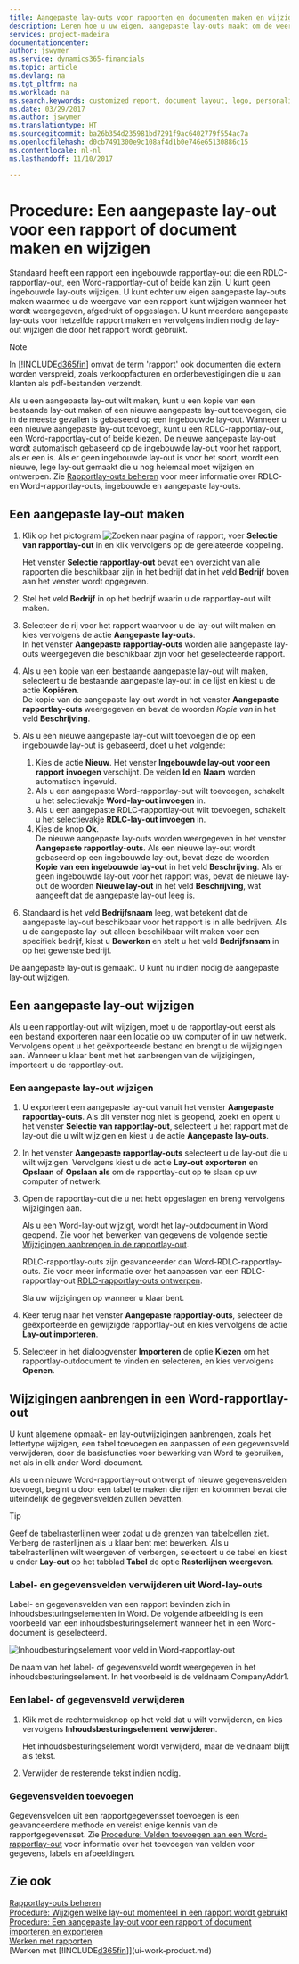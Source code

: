 ```yaml
---
title: Aangepaste lay-outs voor rapporten en documenten maken en wijzigen | Microsoft Docs
description: Leren hoe u uw eigen, aangepaste lay-outs maakt om de weergave aan te passen van een rapport wanneer het wordt bekeken, afgedrukt of opgeslagen.
services: project-madeira
documentationcenter: 
author: jswymer
ms.service: dynamics365-financials
ms.topic: article
ms.devlang: na
ms.tgt_pltfrm: na
ms.workload: na
ms.search.keywords: customized report, document layout, logo, personalize
ms.date: 03/29/2017
ms.author: jswymer
ms.translationtype: HT
ms.sourcegitcommit: ba26b354d235981bd7291f9ac6402779f554ac7a
ms.openlocfilehash: d0cb7491300e9c108af4d1b0e746e65130886c15
ms.contentlocale: nl-nl
ms.lasthandoff: 11/10/2017

---
```

# <a name="how-to-create-and-modify-a-custom-report-or-document-layout"></a>Procedure: Een aangepaste lay-out voor een rapport of document maken en wijzigen
Standaard heeft een rapport een ingebouwde rapportlay-out die een RDLC-rapportlay-out, een Word-rapportlay-out of beide kan zijn. U kunt geen ingebouwde lay-outs wijzigen. U kunt echter uw eigen aangepaste lay-outs maken waarmee u de weergave van een rapport kunt wijzigen wanneer het wordt weergegeven, afgedrukt of opgeslagen. U kunt meerdere aangepaste lay-outs voor hetzelfde rapport maken en vervolgens indien nodig de lay-out wijzigen die door het rapport wordt gebruikt.

> [!NOTE]  
>   In [!INCLUDE[d365fin](includes/d365fin_md.md)] omvat de term 'rapport' ook documenten die extern worden verspreid, zoals verkoopfacturen en orderbevestigingen die u aan klanten als pdf-bestanden verzendt.

Als u een aangepaste lay-out wilt maken, kunt u een kopie van een bestaande lay-out maken of een nieuwe aangepaste lay-out toevoegen, die in de meeste gevallen is gebaseerd op een ingebouwde lay-out. Wanneer u een nieuwe aangepaste lay-out toevoegt, kunt u een RDLC-rapportlay-out, een Word-rapportlay-out of beide kiezen. De nieuwe aangepaste lay-out wordt automatisch gebaseerd op de ingebouwde lay-out voor het rapport, als er een is. Als er geen ingebouwde lay-out is voor het soort, wordt een nieuwe, lege lay-out gemaakt die u nog helemaal moet wijzigen en ontwerpen. Zie [Rapportlay-outs beheren](ui-manage-report-layouts.md) voor meer informatie over RDLC- en Word-rapportlay-outs, ingebouwde en aangepaste lay-outs.  

## <a name="to-create-a-custom-layout"></a>Een aangepaste lay-out maken
1. Klik op het pictogram ![Zoeken naar pagina of rapport](media/ui-search/search_small.png "pictogram Zoeken naar pagina of rapport"), voer **Selectie van rapportlay-out** in en klik vervolgens op de gerelateerde koppeling.

    Het venster **Selectie rapportlay-out** bevat een overzicht van alle rapporten die beschikbaar zijn in het bedrijf dat in het veld **Bedrijf** boven aan het venster wordt opgegeven.
2. Stel het veld **Bedrijf** in op het bedrijf waarin u de rapportlay-out wilt maken.
3. Selecteer de rij voor het rapport waarvoor u de lay-out wilt maken en kies vervolgens de actie **Aangepaste lay-outs**.  
   In het venster **Aangepaste rapportlay-outs** worden alle aangepaste lay-outs weergegeven die beschikbaar zijn voor het geselecteerde rapport.
4. Als u een kopie van een bestaande aangepaste lay-out wilt maken, selecteert u de bestaande aangepaste lay-out in de lijst en kiest u de actie **Kopiëren**.  
   De kopie van de aangepaste lay-out wordt in het venster **Aangepaste rapportlay-outs** weergegeven en bevat de woorden *Kopie van* in het veld **Beschrijving**.
5. Als u een nieuwe aangepaste lay-out wilt toevoegen die op een ingebouwde lay-out is gebaseerd, doet u het volgende:  
   1. Kies de actie **Nieuw**. Het venster **Ingebouwde lay-out voor een rapport invoegen** verschijnt. De velden **Id** en **Naam** worden automatisch ingevuld.
   2. Als u een aangepaste Word-rapportlay-out wilt toevoegen, schakelt u het selectievakje **Word-lay-out invoegen** in.
   3. Als u een aangepaste RDLC-rapportlay-out wilt toevoegen, schakelt u het selectievakje **RDLC-lay-out invoegen** in.
   4. Kies de knop **Ok**.  
      De nieuwe aangepaste lay-outs worden weergegeven in het venster **Aangepaste rapportlay-outs**. Als een nieuwe lay-out wordt gebaseerd op een ingebouwde lay-out, bevat deze de woorden **Kopie van een ingebouwde lay-out** in het veld **Beschrijving**. Als er geen ingebouwde lay-out voor het rapport was, bevat de nieuwe lay-out de woorden **Nieuwe lay-out** in het veld **Beschrijving**, wat aangeeft dat de aangepaste lay-out leeg is.
6. Standaard is het veld **Bedrijfsnaam** leeg, wat betekent dat de aangepaste lay-out beschikbaar voor het rapport is in alle bedrijven. Als u de aangepaste lay-out alleen beschikbaar wilt maken voor een specifiek bedrijf, kiest u **Bewerken** en stelt u het veld **Bedrijfsnaam** in op het gewenste bedrijf.

De aangepaste lay-out is gemaakt. U kunt nu indien nodig de aangepaste lay-out wijzigen.

## <a name="ModifyCustomLayout"></a>Een aangepaste lay-out wijzigen
Als u een rapportlay-out wilt wijzigen, moet u de rapportlay-out eerst als een bestand exporteren naar een locatie op uw computer of in uw netwerk. Vervolgens opent u het geëxporteerde bestand en brengt u de wijzigingen aan. Wanneer u klaar bent met het aanbrengen van de wijzigingen, importeert u de rapportlay-out.

### <a name="to-modify-a-custom-layout"></a>Een aangepaste lay-out wijzigen
1.  U exporteert een aangepaste lay-out vanuit het venster **Aangepaste rapportlay-outs**. Als dit venster nog niet is geopend, zoekt en opent u het venster **Selectie van rapportlay-out**, selecteert u het rapport met de lay-out die u wilt wijzigen en kiest u de actie **Aangepaste lay-outs**.  
2.  In het venster **Aangepaste rapportlay-outs** selecteert u de lay-out die u wilt wijzigen. Vervolgens kiest u de actie **Lay-out exporteren** en **Opslaan** of **Opslaan als** om de rapportlay-out op te slaan op uw computer of netwerk.  

3.  Open de rapportlay-out die u net hebt opgeslagen en breng vervolgens wijzigingen aan.

      Als u een Word-lay-out wijzigt, wordt het lay-outdocument in Word geopend. Zie voor het bewerken van gegevens de volgende sectie [Wijzigingen aanbrengen in de rapportlay-out](ui-how-create-custom-report-layout.md#MakeChangesToLayout).

      RDLC-rapportlay-outs zijn geavanceerder dan Word-RDLC-rapportlay-outs. Zie voor meer informatie over het aanpassen van een RDLC-rapportlay-out [RDLC-rapportlay-outs ontwerpen](https://msdn.microsoft.com/en-us/dynamics-nav/designing-rdlc-report-layouts).

      Sla uw wijzigingen op wanneer u klaar bent.

4.  Keer terug naar het venster **Aangepaste rapportlay-outs**, selecteer de geëxporteerde en gewijzigde rapportlay-out en kies vervolgens de actie **Lay-out importeren**.  

5. Selecteer in het dialoogvenster **Importeren** de optie **Kiezen** om het rapportlay-outdocument te vinden en selecteren, en kies vervolgens **Openen**.

##  <a name="MakeChangesToLayout"></a> Wijzigingen aanbrengen in een Word-rapportlay-out  
U kunt algemene opmaak- en lay-outwijzigingen aanbrengen, zoals het lettertype wijzigen, een tabel toevoegen en aanpassen of een gegevensveld verwijderen, door de basisfuncties voor bewerking van Word te gebruiken, net als in elk ander Word-document.

Als u een nieuwe Word-rapportlay-out ontwerpt of nieuwe gegevensvelden toevoegt, begint u door een tabel te maken die rijen en kolommen bevat die uiteindelijk de gegevensvelden zullen bevatten.

> [!TIP]  
>  Geef de tabelrasterlijnen weer zodat u de grenzen van tabelcellen ziet. Verberg de rasterlijnen als u klaar bent met bewerken. Als u tabelrasterlijnen wilt weergeven of verbergen, selecteert u de tabel en kiest u onder **Lay-out** op het tabblad **Tabel** de optie **Rasterlijnen weergeven**.  

###  <a name="RemoveField"></a> Label- en gegevensvelden verwijderen uit Word-lay-outs  
 Label- en gegevensvelden van een rapport bevinden zich in inhoudsbesturingselementen in Word. De volgende afbeelding is een voorbeeld van een inhoudsbesturingselement wanneer het in een Word-document is geselecteerd.  

 ![Inhoudbesturingselement voor veld in Word-rapportlay-out](media/nav_wordreportlayouts_contentcontrol.png "NAV_WordReportLayouts_ContentControl")  

 De naam van het label- of gegevensveld wordt weergegeven in het inhoudsbesturingselement. In het voorbeeld is de veldnaam CompanyAddr1.  

### <a name="to-remove-a-label-or-data-field"></a>Een label- of gegevensveld verwijderen  

1.  Klik met de rechtermuisknop op het veld dat u wilt verwijderen, en kies vervolgens **Inhoudsbesturingselement verwijderen**.  

     Het inhoudsbesturingselement wordt verwijderd, maar de veldnaam blijft als tekst.  

2.  Verwijder de resterende tekst indien nodig.  

### <a name="adding-data-fields"></a>Gegevensvelden toevoegen
Gegevensvelden uit een rapportgegevensset toevoegen is een geavanceerdere methode en vereist enige kennis van de rapportgegevensset. Zie [Procedure: Velden toevoegen aan een Word-rapportlay-out](ui-how-add-fields-word-report-layout.md) voor informatie over het toevoegen van velden voor gegevens, labels en afbeeldingen.  


## <a name="see-also"></a>Zie ook
[Rapportlay-outs beheren](ui-manage-report-layouts.md)  
[Procedure: Wijzigen welke lay-out momenteel in een rapport wordt gebruikt](ui-how-change-layout-currently-used-report.md)  
[Procedure: Een aangepaste lay-out voor een rapport of document importeren en exporteren](ui-how-import-and-export-report-layout.md)  
[Werken met rapporten](ui-work-report.md)  
[Werken met [!INCLUDE[d365fin](includes/d365fin_md.md)]](ui-work-product.md)  

